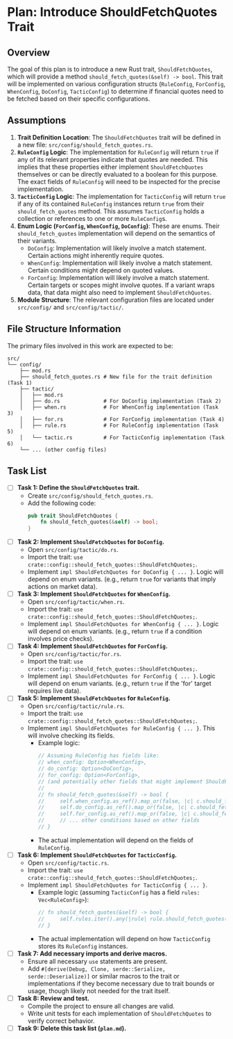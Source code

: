 # Plan: Introduce ShouldFetchQuotes Trait

## Overview

The goal of this plan is to introduce a new Rust trait, `ShouldFetchQuotes`, which will provide a method `should_fetch_quotes(&self) -> bool`. This trait will be implemented on various configuration structs (`RuleConfig`, `ForConfig`, `WhenConfig`, `DoConfig`, `TacticConfig`) to determine if financial quotes need to be fetched based on their specific configurations.

## Assumptions

1.  **Trait Definition Location**: The `ShouldFetchQuotes` trait will be defined in a new file: `src/config/should_fetch_quotes.rs`.
2.  **`RuleConfig` Logic**: The implementation for `RuleConfig` will return `true` if any of its relevant properties indicate that quotes are needed. This implies that these properties either implement `ShouldFetchQuotes` themselves or can be directly evaluated to a boolean for this purpose. The exact fields of `RuleConfig` will need to be inspected for the precise implementation.
3.  **`TacticConfig` Logic**: The implementation for `TacticConfig` will return `true` if any of its contained `RuleConfig` instances return `true` from their `should_fetch_quotes` method. This assumes `TacticConfig` holds a collection or references to one or more `RuleConfig`s.
4.  **Enum Logic (`ForConfig`, `WhenConfig`, `DoConfig`)**: These are enums. Their `should_fetch_quotes` implementation will depend on the semantics of their variants.
    *   `DoConfig`: Implementation will likely involve a match statement. Certain actions might inherently require quotes.
    *   `WhenConfig`: Implementation will likely involve a match statement. Certain conditions might depend on quoted values.
    *   `ForConfig`: Implementation will likely involve a match statement. Certain targets or scopes might involve quotes.
    If a variant wraps data, that data might also need to implement `ShouldFetchQuotes`.
5.  **Module Structure**: The relevant configuration files are located under `src/config/` and `src/config/tactic/`.

## File Structure Information

The primary files involved in this work are expected to be:

```
src/
└── config/
    ├── mod.rs
    ├── should_fetch_quotes.rs # New file for the trait definition (Task 1)
    ├── tactic/
    │   ├── mod.rs
    │   ├── do.rs              # For DoConfig implementation (Task 2)
    │   ├── when.rs            # For WhenConfig implementation (Task 3)
    │   ├── for.rs             # For ForConfig implementation (Task 4)
    │   ├── rule.rs            # For RuleConfig implementation (Task 5)
    │   └── tactic.rs          # For TacticConfig implementation (Task 6)
    └── ... (other config files)
```

## Task List

- [ ] **Task 1: Define the `ShouldFetchQuotes` trait.**
    - Create `src/config/should_fetch_quotes.rs`.
    - Add the following code:
      ```rust
      pub trait ShouldFetchQuotes {
          fn should_fetch_quotes(&self) -> bool;
      }
      ```
- [ ] **Task 2: Implement `ShouldFetchQuotes` for `DoConfig`.**
    - Open `src/config/tactic/do.rs`.
    - Import the trait: `use crate::config::should_fetch_quotes::ShouldFetchQuotes;`.
    - Implement `impl ShouldFetchQuotes for DoConfig { ... }`. Logic will depend on enum variants. (e.g., return `true` for variants that imply actions on market data).
- [ ] **Task 3: Implement `ShouldFetchQuotes` for `WhenConfig`.**
    - Open `src/config/tactic/when.rs`.
    - Import the trait: `use crate::config::should_fetch_quotes::ShouldFetchQuotes;`.
    - Implement `impl ShouldFetchQuotes for WhenConfig { ... }`. Logic will depend on enum variants. (e.g., return `true` if a condition involves price checks).
- [ ] **Task 4: Implement `ShouldFetchQuotes` for `ForConfig`.**
    - Open `src/config/tactic/for.rs`.
    - Import the trait: `use crate::config::should_fetch_quotes::ShouldFetchQuotes;`.
    - Implement `impl ShouldFetchQuotes for ForConfig { ... }`. Logic will depend on enum variants. (e.g., return `true` if the 'for' target requires live data).
- [ ] **Task 5: Implement `ShouldFetchQuotes` for `RuleConfig`.**
    - Open `src/config/tactic/rule.rs`.
    - Import the trait: `use crate::config::should_fetch_quotes::ShouldFetchQuotes;`.
    - Implement `impl ShouldFetchQuotes for RuleConfig { ... }`. This will involve checking its fields.
        - Example logic:
          ```rust
          // Assuming RuleConfig has fields like:
          // when_config: Option<WhenConfig>,
          // do_config: Option<DoConfig>,
          // for_config: Option<ForConfig>,
          // (and potentially other fields that might implement ShouldFetchQuotes or be booleans)
          //
          // fn should_fetch_quotes(&self) -> bool {
          //     self.when_config.as_ref().map_or(false, |c| c.should_fetch_quotes()) ||
          //     self.do_config.as_ref().map_or(false, |c| c.should_fetch_quotes()) ||
          //     self.for_config.as_ref().map_or(false, |c| c.should_fetch_quotes()) // ||
          //     // ... other conditions based on other fields
          // }
          ```
        - The actual implementation will depend on the fields of `RuleConfig`.
- [ ] **Task 6: Implement `ShouldFetchQuotes` for `TacticConfig`.**
    - Open `src/config/tactic.rs`.
    - Import the trait: `use crate::config::should_fetch_quotes::ShouldFetchQuotes;`.
    - Implement `impl ShouldFetchQuotes for TacticConfig { ... }`.
        - Example logic (assuming `TacticConfig` has a field `rules: Vec<RuleConfig>`):
          ```rust
          // fn should_fetch_quotes(&self) -> bool {
          //     self.rules.iter().any(|rule| rule.should_fetch_quotes())
          // }
          ```
        - The actual implementation will depend on how `TacticConfig` stores its `RuleConfig` instances.
- [ ] **Task 7: Add necessary imports and derive macros.**
    - Ensure all necessary `use` statements are present.
    - Add `#[derive(Debug, Clone, serde::Serialize, serde::Deserialize)]` or similar macros to the trait or implementations if they become necessary due to trait bounds or usage, though likely not needed for the trait itself.
- [ ] **Task 8: Review and test.**
    - Compile the project to ensure all changes are valid.
    - Write unit tests for each implementation of `ShouldFetchQuotes` to verify correct behavior.
- [ ] **Task 9: Delete this task list (`plan.md`).** 